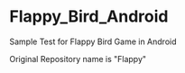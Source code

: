 # Flappy_Bird_Android

Sample Test for Flappy Bird Game in Android

Original Repository name is "Flappy"
